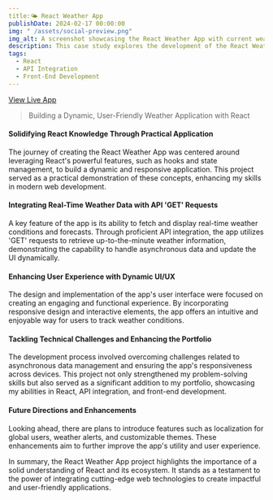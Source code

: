 ```yaml
---
title:🌤️ React Weather App
publishDate: 2024-02-17 00:00:00
img: " /assets/social-preview.png"
img_alt: A screenshot showcasing the React Weather App with current weather conditions and forecasts.
description: This case study explores the development of the React Weather App, focusing on API integration, React hooks, and state management to deliver real-time weather updates in a dynamic, user-friendly application.
tags:
  - React
  - API Integration
  - Front-End Development
---
```


<a href="https://weather-app-tico.netlify.app" target="_blank" rel="noopener noreferrer" class="live-button">View Live App</a>

> Building a Dynamic, User-Friendly Weather Application with React

#### Solidifying React Knowledge Through Practical Application

The journey of creating the React Weather App was centered around leveraging React's powerful features, such as hooks and state management, to build a dynamic and responsive application. This project served as a practical demonstration of these concepts, enhancing my skills in modern web development.

#### Integrating Real-Time Weather Data with API 'GET' Requests

A key feature of the app is its ability to fetch and display real-time weather conditions and forecasts. Through proficient API integration, the app utilizes 'GET' requests to retrieve up-to-the-minute weather information, demonstrating the capability to handle asynchronous data and update the UI dynamically.

#### Enhancing User Experience with Dynamic UI/UX

The design and implementation of the app's user interface were focused on creating an engaging and functional experience. By incorporating responsive design and interactive elements, the app offers an intuitive and enjoyable way for users to track weather conditions.

#### Tackling Technical Challenges and Enhancing the Portfolio

The development process involved overcoming challenges related to asynchronous data management and ensuring the app's responsiveness across devices. This project not only strengthened my problem-solving skills but also served as a significant addition to my portfolio, showcasing my abilities in React, API integration, and front-end development.

#### Future Directions and Enhancements

Looking ahead, there are plans to introduce features such as localization for global users, weather alerts, and customizable themes. These enhancements aim to further improve the app's utility and user experience.

In summary, the React Weather App project highlights the importance of a solid understanding of React and its ecosystem. It stands as a testament to the power of integrating cutting-edge web technologies to create impactful and user-friendly applications.
